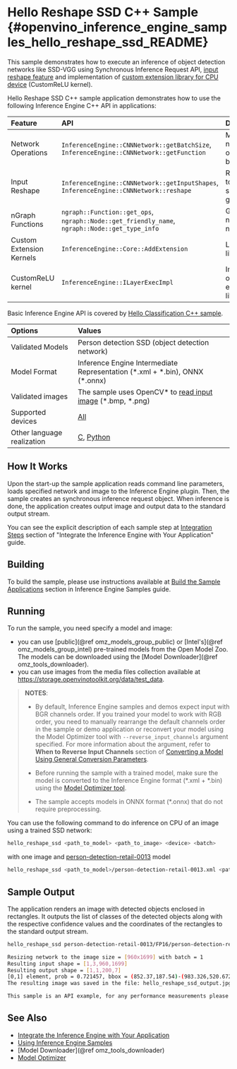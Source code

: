 # Hello Reshape SSD C++ Sample {#openvino_inference_engine_samples_hello_reshape_ssd_README}

This sample demonstrates how to execute an inference of object detection networks like SSD-VGG using Synchronous Inference Request API, [input reshape feature](../../../docs/IE_DG/ShapeInference.md) and implementation of [custom extension library for CPU device](../../../docs/IE_DG/Extensibility_DG/CPU_Kernel.md) (CustomReLU kernel).

Hello Reshape SSD C++ sample application demonstrates how to use the following Inference Engine C++ API in applications:

| Feature    | API  | Description |
|:---     |:--- |:---
| Network Operations | `InferenceEngine::CNNNetwork::getBatchSize`, `InferenceEngine::CNNNetwork::getFunction` |  Managing of network, operate with its batch size.
|Input Reshape|`InferenceEngine::CNNNetwork::getInputShapes`, `InferenceEngine::CNNNetwork::reshape`| Resize network to match image sizes and given batch
|nGraph Functions|`ngraph::Function::get_ops`, `ngraph::Node::get_friendly_name`, `ngraph::Node::get_type_info`| Go thru network nGraph
|Custom Extension Kernels|`InferenceEngine::Core::AddExtension`| Load extension library
|CustomReLU kernel| `InferenceEngine::ILayerExecImpl`| Implementation of custom extension library

Basic Inference Engine API is covered by [Hello Classification C++ sample](../hello_classification/README.md).

| Options  | Values |
|:---                              |:---
| Validated Models                 | Person detection SSD (object detection network)
| Model Format                     | Inference Engine Intermediate Representation (\*.xml + \*.bin), ONNX (\*.onnx)
| Validated images                 | The sample uses OpenCV\* to [read input image](https://docs.opencv.org/master/d4/da8/group__imgcodecs.html#ga288b8b3da0892bd651fce07b3bbd3a56) (\*.bmp, \*.png)
| Supported devices                | [All](../../../docs/IE_DG/supported_plugins/Supported_Devices.md) |
| Other language realization       | [C](../../ie_bridges/c/samples/object_detection_sample_ssd/README.md), [Python](../../ie_bridges/python/sample/hello_reshape_ssd/README.md) |

## How It Works

Upon the start-up the sample application reads command line parameters, loads specified network and image to the Inference
Engine plugin. Then, the sample creates an synchronous inference request object. When inference is done, the application creates output image and output data to the standard output stream.

You can see the explicit description of
each sample step at [Integration Steps](../../../docs/IE_DG/Integrate_with_customer_application_new_API.md) section of "Integrate the Inference Engine with Your Application" guide.

## Building

To build the sample, please use instructions available at [Build the Sample Applications](../../../docs/IE_DG/Samples_Overview.md) section in Inference Engine Samples guide.

## Running

To run the sample, you need specify a model and image:

- you can use [public](@ref omz_models_group_public) or [Intel's](@ref omz_models_group_intel) pre-trained models from the Open Model Zoo. The models can be downloaded using the [Model Downloader](@ref omz_tools_downloader).
- you can use images from the media files collection available at https://storage.openvinotoolkit.org/data/test_data.

> **NOTES**:
>
> - By default, Inference Engine samples and demos expect input with BGR channels order. If you trained your model to work with RGB order, you need to manually rearrange the default channels order in the sample or demo application or reconvert your model using the Model Optimizer tool with `--reverse_input_channels` argument specified. For more information about the argument, refer to **When to Reverse Input Channels** section of [Converting a Model Using General Conversion Parameters](../../../docs/MO_DG/prepare_model/convert_model/Converting_Model_General.md).
>
> - Before running the sample with a trained model, make sure the model is converted to the Inference Engine format (\*.xml + \*.bin) using the [Model Optimizer tool](../../../docs/MO_DG/Deep_Learning_Model_Optimizer_DevGuide.md).
>
> - The sample accepts models in ONNX format (\*.onnx) that do not require preprocessing.

You can use the following command to do inference on CPU of an image using a trained SSD network:

```sh
hello_reshape_ssd <path_to_model> <path_to_image> <device> <batch>
```

with one image and [person-detection-retail-0013](https://docs.openvinotoolkit.org/latest/omz_models_intel_person_detection_retail_0013_description_person_detection_retail_0013.html) model

```sh
hello_reshape_ssd <path_to_model>/person-detection-retail-0013.xml <path_to_image>/inputImage.bmp CPU 1
```

## Sample Output

The application renders an image with detected objects enclosed in rectangles. It outputs the list of classes
of the detected objects along with the respective confidence values and the coordinates of the
rectangles to the standard output stream.

```sh
hello_reshape_ssd person-detection-retail-0013/FP16/person-detection-retail-0013.xml person_detection.png CPU 1

Resizing network to the image size = [960x1699] with batch = 1
Resulting input shape = [1,3,960,1699]
Resulting output shape = [1,1,200,7]
[0,1] element, prob = 0.721457, bbox = (852.37,187.54)-(983.326,520.672), batch id = 0
The resulting image was saved in the file: hello_reshape_ssd_output.jpg

This sample is an API example, for any performance measurements please use the dedicated benchmark_app tool
```

## See Also

- [Integrate the Inference Engine with Your Application](../../../docs/IE_DG/Integrate_with_customer_application_new_API.md)
- [Using Inference Engine Samples](../../../docs/IE_DG/Samples_Overview.md)
- [Model Downloader](@ref omz_tools_downloader)
- [Model Optimizer](../../../docs/MO_DG/Deep_Learning_Model_Optimizer_DevGuide.md)
